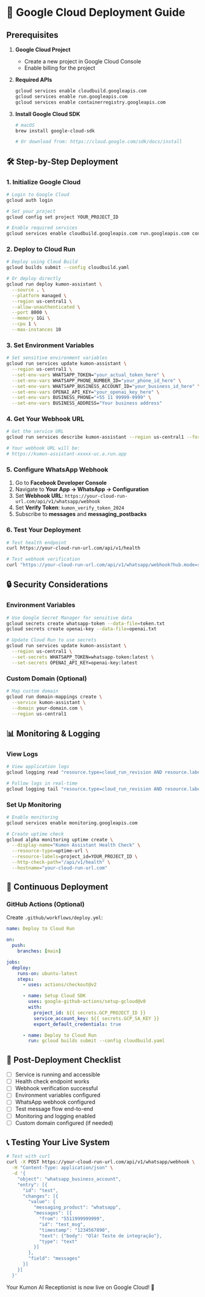 # 🚀 Google Cloud Deployment Guide

## Prerequisites

1. **Google Cloud Project**

   - Create a new project in Google Cloud Console
   - Enable billing for the project

2. **Required APIs**

   ```bash
   gcloud services enable cloudbuild.googleapis.com
   gcloud services enable run.googleapis.com
   gcloud services enable containerregistry.googleapis.com
   ```

3. **Install Google Cloud SDK**

   ```bash
   # macOS
   brew install google-cloud-sdk

   # Or download from: https://cloud.google.com/sdk/docs/install
   ```

## 🛠️ Step-by-Step Deployment

### 1. Initialize Google Cloud

```bash
# Login to Google Cloud
gcloud auth login

# Set your project
gcloud config set project YOUR_PROJECT_ID

# Enable required services
gcloud services enable cloudbuild.googleapis.com run.googleapis.com containerregistry.googleapis.com
```

### 2. Deploy to Cloud Run

```bash
# Deploy using Cloud Build
gcloud builds submit --config cloudbuild.yaml

# Or deploy directly
gcloud run deploy kumon-assistant \
  --source . \
  --platform managed \
  --region us-central1 \
  --allow-unauthenticated \
  --port 8000 \
  --memory 1Gi \
  --cpu 1 \
  --max-instances 10
```

### 3. Set Environment Variables

```bash
# Set sensitive environment variables
gcloud run services update kumon-assistant \
  --region us-central1 \
  --set-env-vars WHATSAPP_TOKEN="your_actual_token_here" \
  --set-env-vars WHATSAPP_PHONE_NUMBER_ID="your_phone_id_here" \
  --set-env-vars WHATSAPP_BUSINESS_ACCOUNT_ID="your_business_id_here" \
  --set-env-vars OPENAI_API_KEY="your_openai_key_here" \
  --set-env-vars BUSINESS_PHONE="+55 11 99999-9999" \
  --set-env-vars BUSINESS_ADDRESS="Your business address"
```

### 4. Get Your Webhook URL

```bash
# Get the service URL
gcloud run services describe kumon-assistant --region us-central1 --format 'value(status.url)'

# Your webhook URL will be:
# https://kumon-assistant-xxxxx-uc.a.run.app
```

### 5. Configure WhatsApp Webhook

1. Go to **Facebook Developer Console**
2. Navigate to **Your App → WhatsApp → Configuration**
3. Set **Webhook URL**: `https://your-cloud-run-url.com/api/v1/whatsapp/webhook`
4. Set **Verify Token**: `kumon_verify_token_2024`
5. Subscribe to **messages** and **messaging_postbacks**

### 6. Test Your Deployment

```bash
# Test health endpoint
curl https://your-cloud-run-url.com/api/v1/health

# Test webhook verification
curl "https://your-cloud-run-url.com/api/v1/whatsapp/webhook?hub.mode=subscribe&hub.challenge=test&hub.verify_token=kumon_verify_token_2024"
```

## 🔒 Security Considerations

### Environment Variables

```bash
# Use Google Secret Manager for sensitive data
gcloud secrets create whatsapp-token --data-file=token.txt
gcloud secrets create openai-key --data-file=openai.txt

# Update Cloud Run to use secrets
gcloud run services update kumon-assistant \
  --region us-central1 \
  --set-secrets WHATSAPP_TOKEN=whatsapp-token:latest \
  --set-secrets OPENAI_API_KEY=openai-key:latest
```

### Custom Domain (Optional)

```bash
# Map custom domain
gcloud run domain-mappings create \
  --service kumon-assistant \
  --domain your-domain.com \
  --region us-central1
```

## 📊 Monitoring & Logging

### View Logs

```bash
# View application logs
gcloud logging read "resource.type=cloud_run_revision AND resource.labels.service_name=kumon-assistant" --limit 50

# Follow logs in real-time
gcloud logging tail "resource.type=cloud_run_revision AND resource.labels.service_name=kumon-assistant"
```

### Set Up Monitoring

```bash
# Enable monitoring
gcloud services enable monitoring.googleapis.com

# Create uptime check
gcloud alpha monitoring uptime create \
  --display-name="Kumon Assistant Health Check" \
  --resource-type=uptime-url \
  --resource-labels=project_id=YOUR_PROJECT_ID \
  --http-check-path="/api/v1/health" \
  --hostname="your-cloud-run-url.com"
```

## 🔄 Continuous Deployment

### GitHub Actions (Optional)

Create `.github/workflows/deploy.yml`:

```yaml
name: Deploy to Cloud Run

on:
  push:
    branches: [main]

jobs:
  deploy:
    runs-on: ubuntu-latest
    steps:
      - uses: actions/checkout@v2

      - name: Setup Cloud SDK
        uses: google-github-actions/setup-gcloud@v0
        with:
          project_id: ${{ secrets.GCP_PROJECT_ID }}
          service_account_key: ${{ secrets.GCP_SA_KEY }}
          export_default_credentials: true

      - name: Deploy to Cloud Run
        run: gcloud builds submit --config cloudbuild.yaml
```

## 🎯 Post-Deployment Checklist

- [ ] Service is running and accessible
- [ ] Health check endpoint works
- [ ] Webhook verification successful
- [ ] Environment variables configured
- [ ] WhatsApp webhook configured
- [ ] Test message flow end-to-end
- [ ] Monitoring and logging enabled
- [ ] Custom domain configured (if needed)

## 📞 Testing Your Live System

```bash
# Test with curl
curl -X POST https://your-cloud-run-url.com/api/v1/whatsapp/webhook \
  -H "Content-Type: application/json" \
  -d '{
    "object": "whatsapp_business_account",
    "entry": [{
      "id": "test",
      "changes": [{
        "value": {
          "messaging_product": "whatsapp",
          "messages": [{
            "from": "5511999999999",
            "id": "test_msg",
            "timestamp": "1234567890",
            "text": {"body": "Olá! Teste de integração"},
            "type": "text"
          }]
        },
        "field": "messages"
      }]
    }]
  }'
```

Your Kumon AI Receptionist is now live on Google Cloud! 🎉
